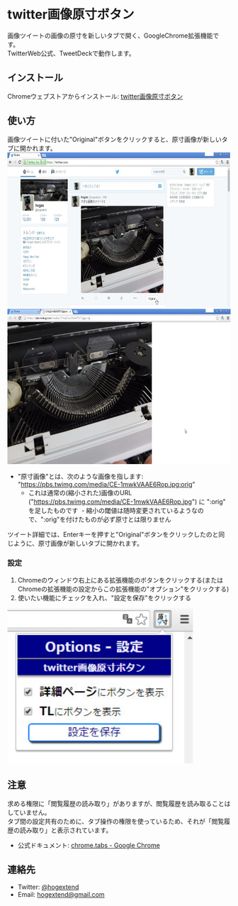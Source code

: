 # twitter画像原寸ボタン

画像ツイートの画像の原寸を新しいタブで開く、GoogleChrome拡張機能です。  
TwitterWeb公式、TweetDeckで動作します。

## インストール

Chromeウェブストアからインストール: [twitter画像原寸ボタン](https://chrome.google.com/webstore/detail/kmcomcgcopagkhcbmcmcfhpcmdolfijg)

## 使い方

画像ツイートに付いた"Original"ボタンをクリックすると、原寸画像が新しいタブに開かれます。  
<img alt="usage3" src="./images/timeline1.jpg" height="350px" />  
<img alt="usage4" src="./images/timeline2.jpg" height="350px" />

- "原寸画像"とは、次のような画像を指します: "https://pbs.twimg.com/media/CE-1mwkVAAE6Rop.jpg:orig"
  - これは通常の(縮小された)画像のURL ("https://pbs.twimg.com/media/CE-1mwkVAAE6Rop.jpg") に ":orig" を足したものです
  - 縮小の閾値は随時変更されているようなので、":orig"を付けたものが必ず原寸とは限りません

ツイート詳細では、Enterキーを押すと"Original"ボタンをクリックしたのと同じように、原寸画像が新しいタブに開かれます。

### 設定

1. Chromeのウィンドウ右上にある拡張機能のボタンをクリックする(またはChromeの拡張機能の設定からこの拡張機能の"オプション"をクリックする)
1. 使いたい機能にチェックを入れ、"設定を保存"をクリックする

<img alt="usage4" src="./images/option.jpg" height="350px" />

## 注意

求める権限に「閲覧履歴の読み取り」がありますが、閲覧履歴を読み取ることはしていません。  
タブ間の設定共有のために、タブ操作の権限を使っているため、それが「閲覧履歴の読み取り」と表示されています。

- 公式ドキュメント: [chrome.tabs - Google Chrome](https://developer.chrome.com/extensions/tabs)

## 連絡先

- Twitter: [@hogextend](https://twitter.com/hogextend)
- Email: hogextend@gmail.com
